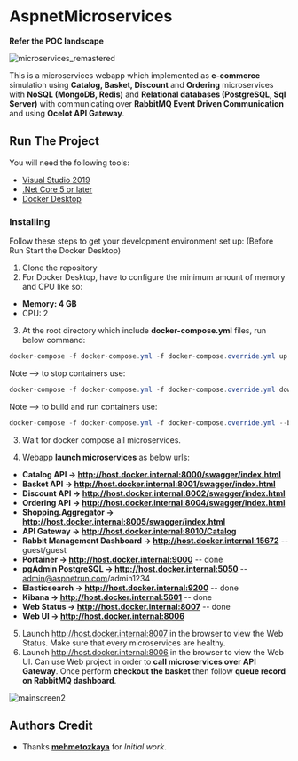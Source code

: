 # AspnetMicroservices

**Refer the POC landscape**

![microservices_remastered](https://user-images.githubusercontent.com/1147445/110304529-c5b70180-800c-11eb-832b-a2751b5bda76.png)

This is a microservices webapp which implemented as **e-commerce** simulation using **Catalog, Basket, Discount** and **Ordering** microservices with **NoSQL (MongoDB, Redis)** and **Relational databases (PostgreSQL, Sql Server)** with communicating over **RabbitMQ Event Driven Communication** and using **Ocelot API Gateway**.

## Run The Project
You will need the following tools:

* [Visual Studio 2019](https://visualstudio.microsoft.com/downloads/)
* [.Net Core 5 or later](https://dotnet.microsoft.com/download/dotnet-core/5)
* [Docker Desktop](https://www.docker.com/products/docker-desktop)

### Installing
Follow these steps to get your development environment set up: (Before Run Start the Docker Desktop)
1. Clone the repository
2. For Docker Desktop, have to configure the minimum amount of memory and CPU like so:
* **Memory: 4 GB**
* CPU: 2
3. At the root directory which include **docker-compose.yml** files, run below command:
```csharp
docker-compose -f docker-compose.yml -f docker-compose.override.yml up -d
```
Note --> to stop containers use:
```csharp
docker-compose -f docker-compose.yml -f docker-compose.override.yml down
```
Note --> to build and run containers use:
```csharp
docker-compose -f docker-compose.yml -f docker-compose.override.yml --build
```
3. Wait for docker compose all microservices.

4. Webapp **launch microservices** as below urls:

* **Catalog API -> http://host.docker.internal:8000/swagger/index.html**
* **Basket API -> http://host.docker.internal:8001/swagger/index.html**
* **Discount API -> http://host.docker.internal:8002/swagger/index.html**
* **Ordering API -> http://host.docker.internal:8004/swagger/index.html**
* **Shopping.Aggregator -> http://host.docker.internal:8005/swagger/index.html**
* **API Gateway -> http://host.docker.internal:8010/Catalog**
* **Rabbit Management Dashboard -> http://host.docker.internal:15672**   -- guest/guest
* **Portainer -> http://host.docker.internal:9000**   -- done
* **pgAdmin PostgreSQL -> http://host.docker.internal:5050**   -- admin@aspnetrun.com/admin1234
* **Elasticsearch -> http://host.docker.internal:9200** -- done
* **Kibana -> http://host.docker.internal:5601** -- done
* **Web Status -> http://host.docker.internal:8007** -- done
* **Web UI -> http://host.docker.internal:8006**

5. Launch http://host.docker.internal:8007 in the browser to view the Web Status. Make sure that every microservices are healthy.
6. Launch http://host.docker.internal:8006 in the browser to view the Web UI. Can use Web project in order to **call microservices over API Gateway**. Once perform **checkout the basket** then follow **queue record on RabbitMQ dashboard**.

![mainscreen2](https://user-images.githubusercontent.com/1147445/81381837-08226000-9116-11ea-9489-82645b8dbfc4.png)


## Authors Credit
* Thanks **[mehmetozkaya](https://github.com/mehmetozkaya)** for *Initial work*.


